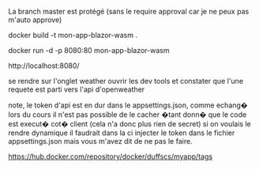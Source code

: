 La branch master est protégé (sans le require approval car je ne peux pas m'auto approve)

docker build -t mon-app-blazor-wasm .

docker run -d -p 8080:80 mon-app-blazor-wasm

http://localhost:8080/

se rendre sur l'onglet weather
ouvrir les dev tools et constater que l'une requete est parti vers l'api d'openweather

note, le token d'api est en dur dans le appsettings.json, comme echang� lors du cours
il n'est pas possible de le cacher �tant donn� que le code est execut� cot� client (cela n'a donc plus rien de secret)
si on voulais le rendre dynamique il faudrait dans la ci injecter le token dans le fichier appsettings.json
mais vous m'avez dit de ne pas le faire.

https://hub.docker.com/repository/docker/duffscs/myapp/tags